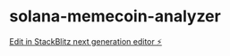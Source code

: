 # solana-memecoin-analyzer

[Edit in StackBlitz next generation editor ⚡️](https://stackblitz.com/~/github.com/Kant-ian/solana-memecoin-analyzer)